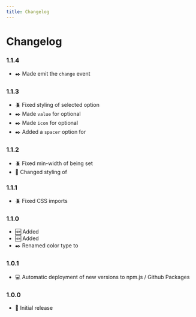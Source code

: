 ```yaml
---
title: Changelog
---
```


# Changelog
### 1.1.4
- ✒️ Made <Badge text="SuiSelect" type="tip" /> emit the `change` event
### 1.1.3
- 🪲 Fixed styling of <Badge text="SuiSelect" type="tip" /> selected option
- ✒️ Made `value` for <Badge text="SuiSelect" type="tip" /> optional
- ✒️ Made `icon` for <Badge text="SuiSelect" type="tip" /> optional
- ✒️ Added a `spacer` option for <Badge text="SuiSelect" type="tip" />

### 1.1.2
- 🪲 Fixed min-width of <Badge text="SuiSelect" type="tip" /> being set
- 🎨 Changed styling of <Badge text="SuiBadge" type="tip" />

### 1.1.1
- 🪲 Fixed CSS imports

### 1.1.0
- 🆕 Added <Badge text="Icons.FontAwesome" type="tip" />
- 🆕 Added <Badge text="SuiBadge" type="tip" />
- ✒️ Renamed <Badge text="bright" type="info" /> color type to <Badge text="inverse" type="info" />

### 1.0.1
- 💻 Automatic deployment of new versions to npm.js / Github Packages

### 1.0.0
- 🛫 Initial release